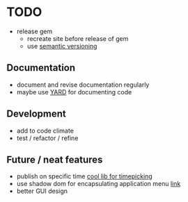 # TODO
- release gem
	- recreate site before release of gem
	- use [semantic versioning](http://semver.org/)

## Documentation
- document and revise documentation regularly
- maybe use [YARD](http://yardoc.org/) for documenting code

## Development
- add to code climate
- test / refactor / refine

## Future / neat features
- publish on specific time [cool lib for timepicking](http://amsul.ca/pickadate.js)
- use shadow dom for encapsulating application menu [link](http://www.html5rocks.com/en/tutorials/webcomponents/shadowdom/)
- better GUI design
